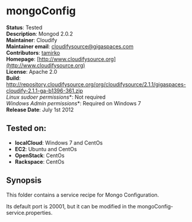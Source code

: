 # mongoConfig

**Status**: Tested  
**Description**: Mongod 2.0.2  
**Maintainer**:       Cloudify  
**Maintainer email**: cloudifysource@gigaspaces.com  
**Contributors**:    [tamirko](https://github.com/tamirko)  
**Homepage**:   [http://www.cloudifysource.org](http://www.cloudifysource.org)  
**License**:      Apache 2.0   
**Build**: http://repository.cloudifysource.org/org/cloudifysource/2.1.1/gigaspaces-cloudify-2.1.1-ga-b1396-361.zip  
**Linux* sudoer permissions**:	Not required  
**Windows* Admin permissions**:  Required on Windows 7  
**Release Date**: July 1st 2012  


Tested on:
--------

* <strong>localCloud</strong>: Windows 7 and CentOs 
* <strong>EC2</strong>: Ubuntu and CentOs 
* <strong>OpenStack</strong>: CentOs 
* <strong>Rackspace</strong>: CentOs 



Synopsis
--------

This folder contains a service recipe for Mongo Configuration.

Its default port is 20001, but it can be modified in the mongoConfig-service.properties.




